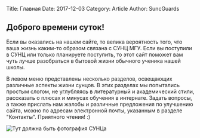﻿Title: Главная
Date: 2017-12-03
Category: Article
Author: SuncGuards

## Доброго времени суток!

Если вы оказались на нашем сайте, то велика вероятность того, что ваша жизнь каким-то образом связана с СУНЦ МГУ. Если вы поступили в СУНЦ или только планируете поступить, то этот сайт поможет вам чуть лучше разобраться в бытовой жизни обычного ученика нашей школы.

В левом меню представлены несколько разделов, освещающих различные аспекты жизни сунцов. В этих разделах мы попытались простым слогом, не углубляясь в литературный и академический стили, рассказать о плюсах и минусах обучения в интернате. Задать вопросы, а также прислать нам жалобы и различные предложения по улучшению сайта, можно по адресам электронной почты, указанным в разделе "Контакты". Приятного чтения! :)

![Тут должна быть фотография СУНЦа](../img/aesc.jpg)
